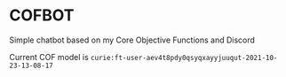 # COFBOT
Simple chatbot based on my Core Objective Functions and Discord

Current COF model is `curie:ft-user-aev4t8pdy0qsyqxayyjuuqut-2021-10-23-13-08-17`